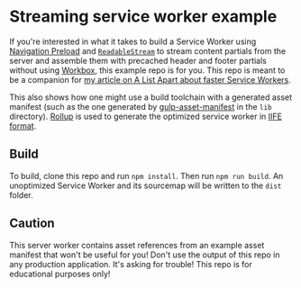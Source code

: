 # Streaming service worker example

If you're interested in what it takes to build a Service Worker using [Navigation Preload](https://developers.google.com/web/updates/2017/02/navigation-preload) and [`ReadableStream`](https://developer.mozilla.org/en-US/docs/Web/API/ReadableStream) to stream content partials from the server and assemble them with precached header and footer partials without using [Workbox](https://developers.google.com/web/tools/workbox), this example repo is for you. This repo is meant to be a companion for [my article on A List Apart about faster Service Workers](https://alistapart.com/article/now-thats-what-i-call-service-worker/).

This also shows how one might use a build toolchain with a generated asset manifest (such as the one generated by [gulp-asset-manifest](https://www.npmjs.com/package/gulp-asset-manifest) in the `lib` directory). [Rollup](https://rollupjs.org/) is used to generate the optimized service worker in [IIFE format](https://developer.mozilla.org/en-US/docs/Glossary/IIFE).

## Build

To build, clone this repo and run `npm install`. Then run `npm run build`. An unoptimized Service Worker and its sourcemap will be written to the `dist` folder.

## Caution

This server worker contains asset references from an example asset manifest that won't be useful for you! Don't use the output of this repo in any production application. It's asking for trouble! This repo is for educational purposes only!
